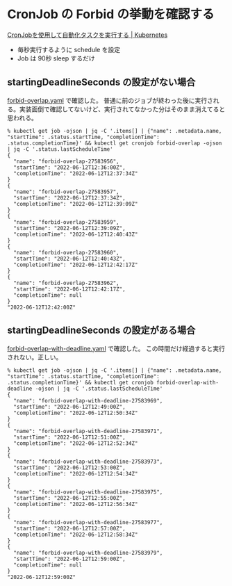 # CronJob の Forbid の挙動を確認する

[CronJobを使用して自動化タスクを実行する | Kubernetes](https://kubernetes.io/ja/docs/tasks/job/automated-tasks-with-cron-jobs/#concurrency-policy)

- 毎秒実行するように schedule を設定
- Job は 90秒 sleep するだけ

## startingDeadlineSeconds の設定がない場合

[forbid-overlap.yaml](forbid-overlap.yaml) で確認した。
普通に前のジョブが終わった後に実行される。実装面倒で確認してないけど、実行されてなかった分はそのまま消えてると思われる。

```
% kubectl get job -ojson | jq -C '.items[] | {"name": .metadata.name, "startTime": .status.startTime, "completionTime": .status.completionTime}' && kubectl get cronjob forbid-overlap -ojson | jq -C '.status.lastScheduleTime'
{
  "name": "forbid-overlap-27583956",
  "startTime": "2022-06-12T12:36:00Z",
  "completionTime": "2022-06-12T12:37:34Z"
}
{
  "name": "forbid-overlap-27583957",
  "startTime": "2022-06-12T12:37:34Z",
  "completionTime": "2022-06-12T12:39:09Z"
}
{
  "name": "forbid-overlap-27583959",
  "startTime": "2022-06-12T12:39:09Z",
  "completionTime": "2022-06-12T12:40:43Z"
}
{
  "name": "forbid-overlap-27583960",
  "startTime": "2022-06-12T12:40:43Z",
  "completionTime": "2022-06-12T12:42:17Z"
}
{
  "name": "forbid-overlap-27583962",
  "startTime": "2022-06-12T12:42:17Z",
  "completionTime": null
}
"2022-06-12T12:42:00Z"
```

## startingDeadlineSeconds の設定がある場合

[forbid-overlap-with-deadline.yaml](forbid-overlap-with-deadline.yaml) で確認した。
この時間だけ経過すると実行されない。正しい。

```console
% kubectl get job -ojson | jq -C '.items[] | {"name": .metadata.name, "startTime": .status.startTime, "completionTime": .status.completionTime}' && kubectl get cronjob forbid-overlap-with-deadline -ojson | jq -C '.status.lastScheduleTime'
{
  "name": "forbid-overlap-with-deadline-27583969",
  "startTime": "2022-06-12T12:49:00Z",
  "completionTime": "2022-06-12T12:50:34Z"
}
{
  "name": "forbid-overlap-with-deadline-27583971",
  "startTime": "2022-06-12T12:51:00Z",
  "completionTime": "2022-06-12T12:52:34Z"
}
{
  "name": "forbid-overlap-with-deadline-27583973",
  "startTime": "2022-06-12T12:53:00Z",
  "completionTime": "2022-06-12T12:54:34Z"
}
{
  "name": "forbid-overlap-with-deadline-27583975",
  "startTime": "2022-06-12T12:55:00Z",
  "completionTime": "2022-06-12T12:56:34Z"
}
{
  "name": "forbid-overlap-with-deadline-27583977",
  "startTime": "2022-06-12T12:57:00Z",
  "completionTime": "2022-06-12T12:58:34Z"
}
{
  "name": "forbid-overlap-with-deadline-27583979",
  "startTime": "2022-06-12T12:59:00Z",
  "completionTime": null
}
"2022-06-12T12:59:00Z"
```
